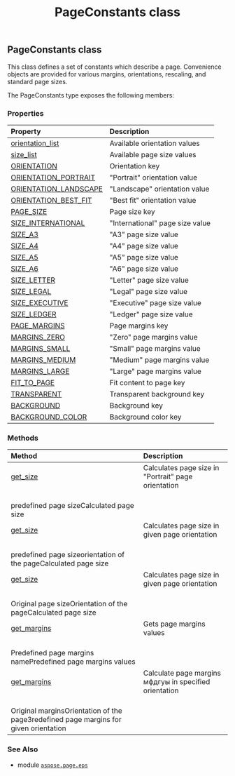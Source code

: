 ﻿---
title: PageConstants class
second_title: Aspose.Page for Python via .NET API References
description: 
type: docs
weight: 40
url: /python-net/aspose.page.eps/pageconstants/
is_root: false
---

## PageConstants class

This class defines a set of constants which describe a page.
Convenience objects are provided for various margins, orientations,
rescaling, and standard page sizes.



The PageConstants type exposes the following members:

### Properties
| Property | Description |
| :- | :- |
| [orientation_list](/page/python-net/aspose.page.eps/pageconstants/orientation_list) | Available orientation values |
| [size_list](/page/python-net/aspose.page.eps/pageconstants/size_list) | Available page size values |
| [ORIENTATION](/page/python-net/aspose.page.eps/pageconstants/orientation) | Orientation key |
| [ORIENTATION_PORTRAIT](/page/python-net/aspose.page.eps/pageconstants/orientation_portrait) | "Portrait" orientation value |
| [ORIENTATION_LANDSCAPE](/page/python-net/aspose.page.eps/pageconstants/orientation_landscape) | "Landscape" orientation value |
| [ORIENTATION_BEST_FIT](/page/python-net/aspose.page.eps/pageconstants/orientation_best_fit) | "Best fit" orientation value |
| [PAGE_SIZE](/page/python-net/aspose.page.eps/pageconstants/page_size) | Page size key |
| [SIZE_INTERNATIONAL](/page/python-net/aspose.page.eps/pageconstants/size_international) | "International" page size value |
| [SIZE_A3](/page/python-net/aspose.page.eps/pageconstants/size_a3) | "A3" page size value |
| [SIZE_A4](/page/python-net/aspose.page.eps/pageconstants/size_a4) | "A4" page size value |
| [SIZE_A5](/page/python-net/aspose.page.eps/pageconstants/size_a5) | "A5" page size value |
| [SIZE_A6](/page/python-net/aspose.page.eps/pageconstants/size_a6) | "A6" page size value |
| [SIZE_LETTER](/page/python-net/aspose.page.eps/pageconstants/size_letter) | "Letter" page size value |
| [SIZE_LEGAL](/page/python-net/aspose.page.eps/pageconstants/size_legal) | "Legal" page size value |
| [SIZE_EXECUTIVE](/page/python-net/aspose.page.eps/pageconstants/size_executive) | "Executive" page size value |
| [SIZE_LEDGER](/page/python-net/aspose.page.eps/pageconstants/size_ledger) | "Ledger" page size value |
| [PAGE_MARGINS](/page/python-net/aspose.page.eps/pageconstants/page_margins) | Page margins key |
| [MARGINS_ZERO](/page/python-net/aspose.page.eps/pageconstants/margins_zero) | "Zero" page margins value |
| [MARGINS_SMALL](/page/python-net/aspose.page.eps/pageconstants/margins_small) | "Small" page margins value |
| [MARGINS_MEDIUM](/page/python-net/aspose.page.eps/pageconstants/margins_medium) | "Medium" page margins value |
| [MARGINS_LARGE](/page/python-net/aspose.page.eps/pageconstants/margins_large) | "Large" page margins value |
| [FIT_TO_PAGE](/page/python-net/aspose.page.eps/pageconstants/fit_to_page) | Fit content to page key |
| [TRANSPARENT](/page/python-net/aspose.page.eps/pageconstants/transparent) | Transparent background key |
| [BACKGROUND](/page/python-net/aspose.page.eps/pageconstants/background) | Background key |
| [BACKGROUND_COLOR](/page/python-net/aspose.page.eps/pageconstants/background_color) | Background color key |


### Methods
| Method | Description |
| :- | :- |
| [get_size](/page/python-net/aspose.page.eps/pageconstants/get_size/#str) | Calculates page size in "Portrait" page orientation<br/>predefined page sizeCalculated page size |
| [get_size](/page/python-net/aspose.page.eps/pageconstants/get_size/#str-str) | Calculates page size in given page orientation<br/>predefined page sizeorientation of the pageCalculated page size |
| [get_size](/page/python-net/aspose.page.eps/pageconstants/get_size/#aspose.pydrawing.Size-str) | Calculates page size in given page orientation<br/>Original page sizeOrientation of the pageCalculated page size |
| [get_margins](/page/python-net/aspose.page.eps/pageconstants/get_margins/#str) | Gets page margins values<br/>Predefined page margins namePredefined page margins values |
| [get_margins](/page/python-net/aspose.page.eps/pageconstants/get_margins/#aspose.page.Margins-str) | Calculate page margins мфдгуы in specified orientation<br/>Original marginsOrientation of the pageЗredefined page margins for given orientation |



### See Also
* module [`aspose.page.eps`](..)
